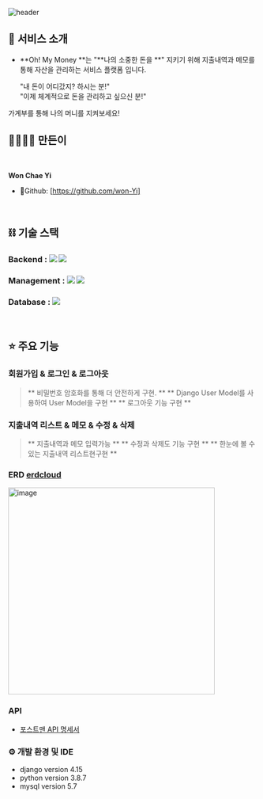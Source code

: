 ![header](https://capsule-render.vercel.app/api?text=Oh!My-%Money!&animation=fadeIn )

## :star2: 서비스 소개
- **Oh! My Money **는 "**나의 소중한 돈을 **" 지키기 위해 지출내역과 메모를 통해 자산을 관리하는 서비스 플랫폼 입니다.

  "내 돈이 어디갔지? 하시는 분!"
  <br>
  "이제 체계적으로 돈을 관리하고 싶으신 분!"
  
가계부를 통해 나의 머니를 지켜보세요! 

## 👨‍👨‍👧‍👦 만든이

<br>

**Won Chae Yi**

- 🐰Github: [https://github.com/won-Yi]
  
<br>

## ****⛓ 기술 스택****

### Backend : <img src="https://img.shields.io/badge/python 3.10.8-3776AB?style=for-the-badge&logo=python&logoColor=white"> <img src="https://img.shields.io/badge/django 4.1.3-092E20?style=for-the-badge&logo=django&logoColor=white"> 
### Management : <img src="https://img.shields.io/badge/github-181717?style=for-the-badge&logo=github&logoColor=white"> <img src="https://img.shields.io/badge/git-F05032?style=for-the-badge&logo=git&logoColor=white">
### Database : <img src="https://img.shields.io/badge/mysql 14.5-0000FF?style=for-the-badge&logo=mysql&logoColor=white">

<br>

## ⭐️ 주요 기능
### 회원가입 & 로그인 & 로그아웃
> ** 비밀번호 암호화를 통해 더 안전하게 구현. **
> ** Django User Model를 사용하여 User Model을 구현 **
> ** 로그아웃 기능 구현 **


###  지출내역 리스트 & 메모 & 수정 & 삭제
> ** 지출내역과 메모 입력가능 **
> ** 수정과 삭제도 기능 구현 **
> ** 한눈에 볼 수 있는 지출내역 리스트현구현 **


### ERD [erdcloud](https://www.erdcloud.com/d/oRmwvLHmmbHqwMRet)

<img width="418" alt="image" src="https://user-images.githubusercontent.com/96399461/211011873-43849c53-d987-404f-ab2d-4db7281eb184.png">

### API

- [포스트맨 API 명세서](https://documenter.getpostman.com/view/24047799/2s8Z6vaaoD#2e63975f-b955-487a-9904-e93c3b0e8ef7)
  

### ⚙​ 개발 환경 및 IDE

- django version 4.15
- python version 3.8.7
- mysql version 5.7



